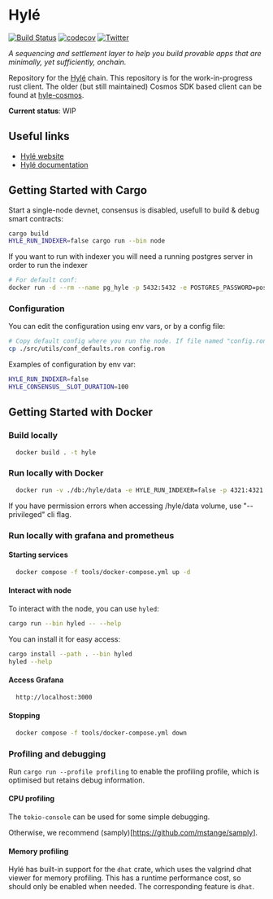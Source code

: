 # Hylé

[![Build Status][actions-badge]][actions-url]
[![codecov][codecov-badge]][codecov-url]
[![Twitter][twitter-badge]][twitter-url]


_A sequencing and settlement layer to help you build provable apps that are minimally, yet sufficiently, onchain._

Repository for the [Hylé](https://hyle.eu) chain. This repository is for the work-in-progress rust client.
The older (but still maintained) Cosmos SDK based client can be found at [hyle-cosmos](https://github.com/Hyle-org/hyle-cosmos).

**Current status**: WIP

## Useful links

- [Hylé website](https://www.hyle.eu/)
- [Hylé documentation](https://docs.hyle.eu)

## Getting Started with Cargo

Start a single-node devnet, consensus is disabled, usefull to build & debug smart contracts:

```bash
cargo build
HYLE_RUN_INDEXER=false cargo run --bin node
```

If you want to run with indexer you will need a running postgres server in order to run the indexer
```bash
# For default conf:
docker run -d --rm --name pg_hyle -p 5432:5432 -e POSTGRES_PASSWORD=postgres postgres
```

### Configuration 

You can edit the configuration using env vars, or by a config file:
```bash
# Copy default config where you run the node. If file named "config.ron" is present, it will be loaded by node at startup.
cp ./src/utils/conf_defaults.ron config.ron
```

Examples of configuration by env var:
```bash
HYLE_RUN_INDEXER=false 
HYLE_CONSENSUS__SLOT_DURATION=100
```

## Getting Started with Docker

### Build locally

```bash
  docker build . -t hyle

```

### Run locally with Docker

```bash
  docker run -v ./db:/hyle/data -e HYLE_RUN_INDEXER=false -p 4321:4321 -p 1234:1234 hyle
```

If you have permission errors when accessing /hyle/data volume, use "--privileged" cli flag.

### Run locally with grafana and prometheus

#### Starting services

```bash
  docker compose -f tools/docker-compose.yml up -d
```

#### Interact with node 

To interact with the node, you can use `hyled`:

```bash
cargo run --bin hyled -- --help
```

You can install it for easy access: 
```bash
cargo install --path . --bin hyled
hyled --help
```

#### Access Grafana

```bash
  http://localhost:3000
```

#### Stopping

```bash
  docker compose -f tools/docker-compose.yml down
```

### Profiling and debugging

Run `cargo run --profile profiling` to enable the profiling profile, which is optimised but retains debug information.

#### CPU profiling

The `tokio-console` can be used for some simple debugging.

Otherwise, we recommend (samply)[https://github.com/mstange/samply].

#### Memory profiling

Hylé has built-in support for the `dhat` crate, which uses the valgrind dhat viewer for memory profiling.
This has a runtime performance cost, so should only be enabled when needed. The corresponding feature is `dhat`.


[actions-badge]: https://img.shields.io/github/actions/workflow/status/Hyle-org/hyle/ci.yml?branch=main
[actions-url]: https://github.com/Hyle-org/hyle/actions?query=workflow%3ATests+branch%3Amain
[codecov-badge]: https://codecov.io/gh/Hyle-org/hyle/graph/badge.svg?token=S87GT99Q62
[codecov-url]: https://codecov.io/gh/Hyle-org/hyle
[twitter-badge]: https://img.shields.io/twitter/follow/hyle_org
[twitter-url]: https://x.com/hyle_org
